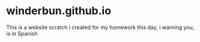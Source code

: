 # winderbun.github.io
This is a website scratch i created for my homework this day, i warning you, is in Spanish
